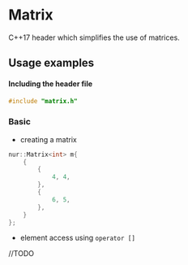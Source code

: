 # Matrix

C++17 header which simplifies the use of matrices.

## Usage examples

#### Including the header file

```cpp
#include "matrix.h"
```

### Basic

+ creating a matrix

```cpp
nur::Matrix<int> m{
    {
        {
            4, 4,
        },
        {
            6, 5,
        },
    }
};
```

+ element access using `operator []`

//TODO
